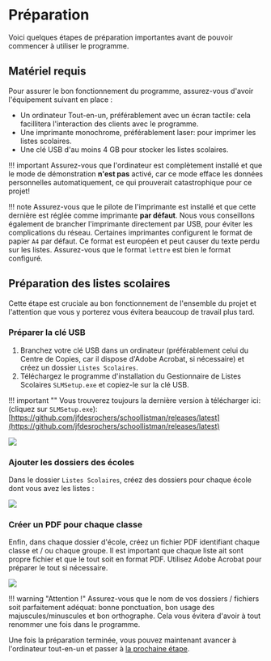 # Préparation

Voici quelques étapes de préparation importantes avant de pouvoir commencer à utiliser le programme.

## Matériel requis

Pour assurer le bon fonctionnement du programme, assurez-vous d'avoir l'équipement suivant en place :

* Un ordinateur Tout-en-un, préférablement avec un écran tactile: cela facillitera l'interaction des clients avec le programme.
* Une imprimante monochrome, préférablement laser: pour imprimer les listes scolaires.
* Une clé USB d'au moins 4 GB pour stocker les listes scolaires.

!!! important
    Assurez-vous que l'ordinateur est complètement installé et que le mode de démonstration **n'est pas** activé, car ce mode efface les données personnelles automatiquement, ce qui prouverait catastrophique pour ce projet!

!!! note
    Assurez-vous que le pilote de l'imprimante est installé et que cette dernière est réglée comme imprimante **par défaut**. Nous vous conseillons également de brancher l'imprimante directement par USB, pour éviter les complications du réseau. Certaines imprimantes configurent le format de papier `A4` par défaut. Ce format est européen et peut causer du texte perdu sur les listes. Assurez-vous que le format `lettre` est bien le format configuré.

## Préparation des listes scolaires

Cette étape est cruciale au bon fonctionnement de l'ensemble du projet et l'attention que vous y porterez vous évitera beaucoup de travail plus tard.

### Préparer la clé USB

1. Branchez votre clé USB dans un ordinateur (préférablement celui du Centre de Copies, car il dispose d'Adobe Acrobat, si nécessaire) et créez un dossier `Listes Scolaires`.
2. Téléchargez le programme d'installation du Gestionnaire de Listes Scolaires `SLMSetup.exe` et copiez-le sur la clé USB.

!!! important ""
    Vous trouverez toujours la dernière version à télécharger ici: (cliquez sur `SLMSetup.exe`): [https://github.com/jfdesrochers/schoollistman/releases/latest](https://github.com/jfdesrochers/schoollistman/releases/latest)

![](/img/explorer-fr-1.png)

### Ajouter les dossiers des écoles

Dans le dossier `Listes Scolaires`, créez des dossiers pour chaque école dont vous avez les listes :

![](/img/explorer-fr-2.png)

### Créer un PDF pour chaque classe

Enfin, dans chaque dossier d'école, créez un fichier PDF identifiant chaque classe et / ou chaque groupe. Il est important que chaque liste ait sont propre fichier et que le tout soit en format PDF. Utilisez Adobe Acrobat pour préparer le tout si nécessaire.

![](/img/explorer-fr-3.png)

!!! warning "Attention !"
    Assurez-vous que le nom de vos dossiers / fichiers soit parfaitement adéquat: bonne ponctuation, bon usage des majuscules/minuscules et bon orthographe. Cela vous évitera d'avoir à tout renommer une fois dans le programme.

Une fois la préparation terminée, vous pouvez maintenant avancer à l'ordinateur tout-en-un et passer à [la prochaine étape](installation).
